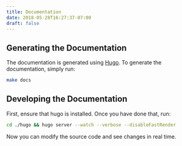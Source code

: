 ```yaml
---
title: Documentation
date: 2018-05-28T16:27:37-07:00
draft: false
---
```


## Generating the Documentation

The documentation is generated using [Hugo](https://github.com/gohugoio/hugo).
To generate the documentation, simply run:

```bash
make docs
```

## Developing the Documentation

First, ensure that hugo is installed. Once you have done that, run:

```bash
cd ./hugo && hugo server --watch --verbose --disableFastRender
```

Now you can modify the source code and see changes in real time.
